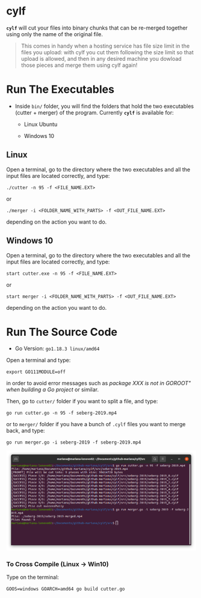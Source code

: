 # cylf

**`cylf`** will cut your files into binary chunks that can be re-merged together using only the name of the original file. 

> This comes in handy when a hosting service has file size limit in the files you upload: with cylf you cut them following the size limit so that upload is allowed, and then in any desired machine you dowload those pieces and merge them using cylf again!

# Run The Executables

- Inside `bin/` folder, you will find the folders that hold the two executables (cutter + merger) of the program. Currently **`cylf`** is available for:

    - Linux Ubuntu

    - Windows 10

## Linux

Open a terminal, go to the directory where the two executables and all the input files are located correctly, and type:

```
./cutter -n 95 -f <FILE_NAME.EXT>
```

or 

```
./merger -i <FOLDER_NAME_WITH_PARTS> -f <OUT_FILE_NAME.EXT>
```

depending on the action you want to do.

## Windows 10

Open a terminal, go to the directory where the two executables and all the input files are located correctly, and type:

```
start cutter.exe -n 95 -f <FILE_NAME.EXT>
```

or 

```
start merger -i <FOLDER_NAME_WITH_PARTS> -f <OUT_FILE_NAME.EXT>
```

depending on the action you want to do.

# Run The Source Code

- Go Version: `go1.18.3 linux/amd64`

Open a terminal and type: 

```
export GO111MODULE=off
```

in order to avoid error messages such as *package XXX is not in GOROOT" when building a Go project* or similar.

Then, go to `cutter/` folder if you want to split a file, and type:

```
go run cutter.go -n 95 -f seberg-2019.mp4
```

or to `merger/` folder if you have a bunch of `.cylf` files you want to merge back, and type:

```
go run merger.go -i seberg-2019 -f seberg-2019.mp4
```

![img](res/sc-v1.png)

### To Cross Compile (Linux -> Win10)

Type on the terminal:

```
GOOS=windows GOARCH=amd64 go build cutter.go
```